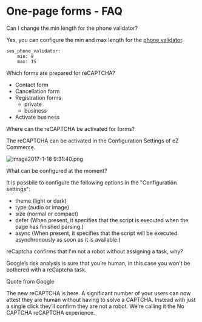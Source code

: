 #  One-page forms - FAQ 

Can I change the min length for the phone validator?

 Yes, you can configure the min and max length for the [phone validator](One-page-forms---API_23560842.html).

``` 
ses_phone_validator:
    min: 9
    max: 15
```

Which forms are prepared for reCAPTCHA?

  - Contact form
  - Cancellation form
  - Registration forms
      - private
      - business
  - Activate business

Where can the reCAPTCHA be activated for forms?

The reCAPTCHA can be activated in the Configuration Settings of eZ Commerce.

 ![](plugins/servlet/confluence/placeholder/unknown-attachment "image2017-1-18 9:31:40.png")

What can be configured at the moment?

It is possbile to configure the following options in the "Configuration settings":

  - theme (light or dark)
  - type (audio or image)
  - size (normal or compact)
  - defer (When present, it specifies that the script is executed when the page has finished parsing.)
  - async (When present, it specifies that the script will be executed asynchronously as soon as it is available.)

reCaptcha confirms that I'm not a robot without assigning a task, why?

Google’s risk analysis is sure that you’re human, in this case you won't be bothered with a reCaptcha task.

Quote from Google

The new reCAPTCHA is here. A significant number of your users can now attest they are human without having to solve a CAPTCHA. Instead with just a single click they’ll confirm they are not a robot. We’re calling it the No CAPTCHA reCAPTCHA experience.
